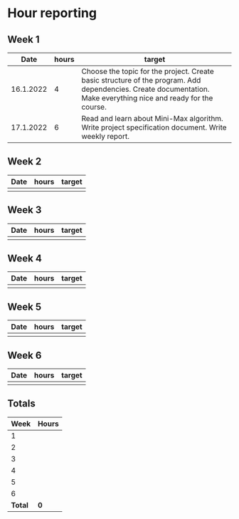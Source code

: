 # Hour reporting

## Week 1

Date       | hours | target|
-----------|------|--------|
16.1.2022 | 4 | Choose the topic for the project. Create basic structure of the program. Add dependencies. Create documentation. Make everything nice and ready for the course. |
17.1.2022 | 6 | Read and learn about Mini-Max algorithm. Write project specification document. Write weekly report. |


## Week 2

Date       | hours | target|
-----------|------|--------|
 |  |  |


## Week 3

Date       | hours | target|
-----------|------|--------|
 |  |  |


## Week 4

Date       | hours | target|
-----------|------|--------|
 |   |   |


## Week 5

Date       | hours | target|
-----------|------|--------|
 |  |  |


## Week 6
Date       | hours| target|
-----------|------|--------|
 |  |  |


## Totals

 Week   | Hours     |
--------|----------|
 1      |       |
 2      |       |
 3      |        |
 4      |        |
 5      |        |
 6      |       |
**Total** | **0**|
